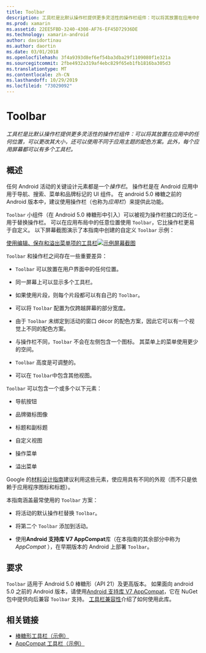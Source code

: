 ```yaml
---
title: Toolbar
description: 工具栏是比默认操作栏提供更多灵活性的操作栏组件：可以将其放置在应用中的任何位置，可以更改其大小，还可以使用不同于应用主题的配色方案。 此外，每个应用屏幕都可以有多个工具栏。
ms.prod: xamarin
ms.assetid: 22EE5FBD-3240-4308-AF76-EF45D72936DE
ms.technology: xamarin-android
author: davidortinau
ms.author: daortin
ms.date: 03/01/2018
ms.openlocfilehash: 3f4a9393d8ef6ef54ba3dba29f1109080f1e321a
ms.sourcegitcommit: 2fbe4932a319af4ebc829f65eb1fb1816ba305d3
ms.translationtype: MT
ms.contentlocale: zh-CN
ms.lasthandoff: 10/29/2019
ms.locfileid: "73029092"
---
```

# <a name="toolbar"></a>Toolbar

_工具栏是比默认操作栏提供更多灵活性的操作栏组件：可以将其放置在应用中的任何位置，可以更改其大小，还可以使用不同于应用主题的配色方案。此外，每个应用屏幕都可以有多个工具栏。_

## <a name="overview"></a>概述

任何 Android 活动的关键设计元素都是一个*操作栏*。 操作栏是在 Android 应用中用于导航、搜索、菜单和品牌标记的 UI 组件。 在 android 5.0 棒糖之前的 Android 版本中，建议使用操作栏（也称为*应用栏*）来提供此功能。 

`Toolbar` 小组件（在 Android 5.0 棒糖形中引入）可以被视为操作栏接口的泛化 &ndash; 用于替换操作栏。 可以在应用布局中的任意位置使用 `Toolbar`，它比操作栏更易于自定义。 以下屏幕截图演示了本指南中创建的自定义 `Toolbar` 示例： 

[使用编辑、保存和溢出菜单项的工具栏![示例屏幕截图](images/01-toolbar-sml.png)](images/01-toolbar.png#lightbox)

`Toolbar` 和操作栏之间存在一些重要差异： 

- `Toolbar` 可以放置在用户界面中的任何位置。

- 同一屏幕上可以显示多个工具栏。

- 如果使用片段，则每个片段都可以有自己的 `Toolbar`。 

- 可以将 `Toolbar` 配置为仅跨越屏幕的部分宽度。 

- 由于 `Toolbar` 未绑定到活动的窗口 décor 的配色方案，因此它可以有一个视觉上不同的配色方案。 

- 与操作栏不同，`Toolbar` 不会在左侧包含一个图标。 其菜单上的菜单使用更少的空间。 

- `Toolbar` 高度是可调整的。 

- 可以在 `Toolbar`中包含其他视图。 

`Toolbar` 可以包含一个或多个以下元素： 

- 导航按钮

- 品牌徽标图像

- 标题和副标题

- 自定义视图

- 操作菜单

- 溢出菜单

Google 的[材料设计指南](https://material.google.com/)建议利用这些元素，使应用具有不同的外观（而不只是依赖于应用程序图标和标题）。 

本指南涵盖最常使用的 `Toolbar` 方案：

- 将活动的默认操作栏替换 `Toolbar`。 

- 将第二个 `Toolbar` 添加到活动。

- 使用**Android 支持库 V7 AppCompat**库（在本指南的其余部分中称为*AppCompat* ），在早期版本的 Android 上部署 `Toolbar`。 

## <a name="requirements"></a>要求

`Toolbar` 适用于 Android 5.0 棒糖形（API 21）及更高版本。 如果面向 android 5.0 之前的 Android 版本，请使用[Android 支持库 V7 AppCompat](https://www.nuget.org/packages/Xamarin.Android.Support.v7.AppCompat/)，它在 NuGet 包中提供向后兼容 `Toolbar` 支持。 
[工具栏兼容性](~/android/user-interface/controls/tool-bar/toolbar-compatibility.md)介绍了如何使用此库。 

## <a name="related-links"></a>相关链接

- [棒糖形工具栏（示例）](https://docs.microsoft.com/samples/xamarin/monodroid-samples/android50-toolbar)
- [AppCompat 工具栏（示例）](https://docs.microsoft.com/samples/xamarin/monodroid-samples/supportv7-appcompat-toolbar)
